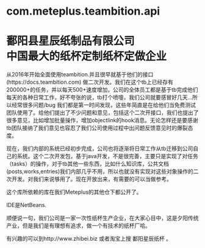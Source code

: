 # com.meteplus.teambition.api
<h1>鄱阳县星辰纸制品有限公司</br>中国最大的纸杯定制纸杯定做企业</h1><p>从2016年开始全面使用teambition.并且很早就基于他们的接口(https://docs.teambition.com) 做二次开发。我们在这个tb上已经存有200000+的任务，并以每天500+速度增加，公司的全体员工都是基于tb完成他们每天的各种日常工作，好不夸张的说，tb打个喷嚏，我们公司就要感冒好几天...所以经常很多问题/bug 我们都是第一时间发现，这些年简直是在给他们当免费测试团队使用了。给他们提出了不少问题和意见，包括这个二次开接口，我们也提出了很多意见，比如增加批量操作，增加objectlink的hook消息。无论怎样还是要感谢tb团队接纳了我们意见也容忍了我们公司使用过程中出问题反馈意见时的爆裂态度。</p><p>现在，我们内部的系统已经初步完成，公司也将逐渐将日常工作从tb迁移到公司自己的系统。这个二次开发包，基于java开发，不是很完善，主要只是实现了对任务（tasks）的操作，对于tb其他一些东西，比如什么知识库，公共文档(posts,works,entries)我们内部几乎不用，所以也就没有实现对这些对象操作的二次开发。对我们来说够用了。现在开放出来，有需要的可以当做参考。</p><p>
这个库所依赖的库在我们Meteplus的其他仓下都公开了。</p>
<p>IDE是NetBeans.</p>
<p>顺便说一句，我们公司是一家一次性纸杯生产企业，在大家心目中，这是夕阳传统产业，但是我们是有理想有追求，做一个有技术的纸杯厂哈。</p>
<p>有兴趣的可以到http://www.zhibei.biz 或者淘宝上搜 鄱阳星辰纸杯 。</p>

